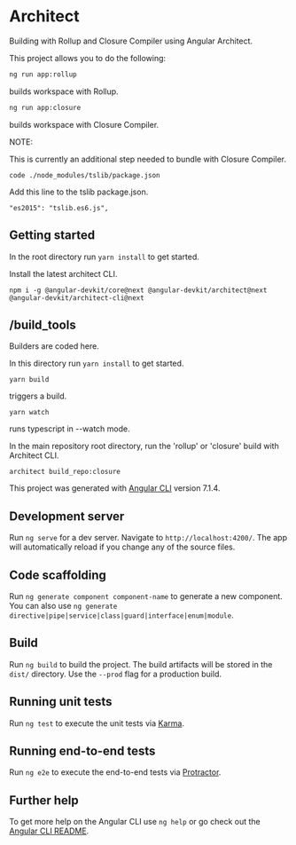 # Architect

Building with Rollup and Closure Compiler using Angular Architect.

This project allows you to do the following:

```bash
ng run app:rollup
```

builds workspace with Rollup.


```bash
ng run app:closure
```

builds workspace with Closure Compiler.

NOTE:

This is currently an additional step needed to bundle with Closure Compiler.

```
code ./node_modules/tslib/package.json
```

Add this line to the tslib package.json.

```
"es2015": "tslib.es6.js",
```



## Getting started

In the root directory run `yarn install` to get started.


Install the latest architect CLI.

```
npm i -g @angular-devkit/core@next @angular-devkit/architect@next @angular-devkit/architect-cli@next
```


## /build_tools

Builders are coded here.

In this directory run `yarn install` to get started.

```
yarn build
```
triggers a build.

```
yarn watch
```
runs typescript in --watch mode.

In the main repository root directory, run the 'rollup' or 'closure' build with Architect CLI.

```
architect build_repo:closure
```




This project was generated with [Angular CLI](https://github.com/angular/angular-cli) version 7.1.4.

## Development server

Run `ng serve` for a dev server. Navigate to `http://localhost:4200/`. The app will automatically reload if you change any of the source files.

## Code scaffolding

Run `ng generate component component-name` to generate a new component. You can also use `ng generate directive|pipe|service|class|guard|interface|enum|module`.

## Build

Run `ng build` to build the project. The build artifacts will be stored in the `dist/` directory. Use the `--prod` flag for a production build.

## Running unit tests

Run `ng test` to execute the unit tests via [Karma](https://karma-runner.github.io).

## Running end-to-end tests

Run `ng e2e` to execute the end-to-end tests via [Protractor](http://www.protractortest.org/).

## Further help

To get more help on the Angular CLI use `ng help` or go check out the [Angular CLI README](https://github.com/angular/angular-cli/blob/master/README.md).
